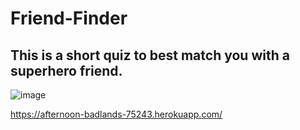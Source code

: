# Friend-Finder

## This is a short quiz to best match you with a superhero friend.

![image](https://user-images.githubusercontent.com/43661059/61410648-42322500-a8aa-11e9-8166-d8e9c26e37e5.png)


https://afternoon-badlands-75243.herokuapp.com/
